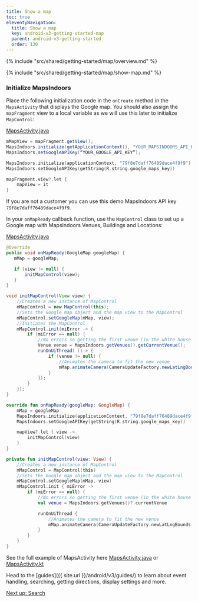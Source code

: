 ```yaml
---
title: Show a map
toc: true
eleventyNavigation:
  title: Show a map
  key: android-v3-getting-started-map
  parent: android-v3-getting-started
  order: 130
---
```


<!-- Overview -->
{% include "src/shared/getting-started/map/overview.md" %}

<!-- Set up MapsIndoors -->
{% include "src/shared/getting-started/map/show-map.md" %}

### Initialize MapsIndoors

Place the following initialization code in the `onCreate` method in the `MapsActivity` that displays the Google map. You should also assign the `mapFragment` view to a local variable as we will use this later to initialize `MapControl`:

<mi-tabs>
<mi-tab label="Java" tab-for="java"></mi-tab>
<mi-tab label="Kotlin" tab-for="kotlin"></mi-tab>
<mi-tab-panel id="java">
<a href="https://github.com/MapsIndoors/MapsIndoors-Getting-Started-Android/blob/master/app/src/main/java/com/example/mapsindoorsgettingstarted/MapsActivity.java#L60-L64">MapsActivity.java</a>

```java
mMapView = mapFragment.getView();
MapsIndoors.initialize(getApplicationContext(), "YOUR_MAPSINDOORS_API_KEY");
MapsIndoors.setGoogleAPIKey(“YOUR_GOOGLE_API_KEY”);
```

</mi-tab-panel>
<mi-tab-panel id="kotlin">

```kotlin
MapsIndoors.initialize(applicationContext, "79f8e7daff76489dace4f9f9")
MapsIndoors.setGoogleAPIKey(getString(R.string.google_maps_key))

mapFragment.view?.let {
    mapView = it
}
```

</mi-tab-panel>
</mi-tabs>

If you are not a customer you can use this demo MapsIndoors API key `79f8e7daff76489dace4f9f9`.

In your `onMapReady` callback function, use the `MapControl` class to set up a Google map with MapsIndoors Venues, Buildings and Locations:

<mi-tabs>
<mi-tab label="Java" tab-for="java"></mi-tab>
<mi-tab label="Kotlin" tab-for="kotlin"></mi-tab>
<mi-tab-panel id="java">
<a href="https://github.com/MapsIndoors/MapsIndoors-Getting-Started-Android/blob/master/app/src/main/java/com/example/mapsindoorsgettingstarted/MapsActivity.java#L135-L165">MapsActivity.java</a>

```java
@Override
public void onMapReady(GoogleMap googleMap) {
   mMap = googleMap;

   if (view != null) {
       initMapControl(view);
   }
}

void initMapControl(View view) {
    //Creates a new instance of MapControl
    mMapControl = new MapControl(this);
    //Sets the Google map object and the map view to the MapControl
    mMapControl.setGoogleMap(mMap, view);
    //Initiates the MapControl
    mMapControl.init(miError -> {
        if (miError == null) {
            //No errors so getting the first venue (in the white house solution the only one)
            Venue venue = MapsIndoors.getVenues().getCurrentVenue();
            runOnUiThread( ()-> {
                if (venue != null) {
                    //Animates the camera to fit the new venue
                    mMap.animateCamera(CameraUpdateFactory.newLatLngBounds(venue.getLatLngBoundingBox(), 19));
                }
            });
        }
    });
}
```

</mi-tab-panel>
<mi-tab-panel id="kotlin">

```kotlin
override fun onMapReady(googleMap: GoogleMap) {
    mMap = googleMap
    MapsIndoors.initialize(applicationContext, "79f8e7daff76489dace4f9f9")
    MapsIndoors.setGoogleAPIKey(getString(R.string.google_maps_key))

    mapView?.let { view ->
        initMapControl(view)
    }
}

private fun initMapControl(view: View) {
    //Creates a new instance of MapControl
    mMapControl = MapControl(this)
    //Sets the Google map object and the map view to the MapControl
    mMapControl.setGoogleMap(mMap, view)
    mMapControl.init { miError ->
        if (miError == null) {
            //No errors so getting the first venue (in the white house solution the only one)
            val venue = MapsIndoors.getVenues()?.currentVenue

            runOnUiThread {
                //Animates the camera to fit the new venue
                mMap.animateCamera(CameraUpdateFactory.newLatLngBounds(venue?.latLngBoundingBox, 19));
            }
        }
    }
}
```

</mi-tab-panel>
</mi-tabs>

See the full example of MapsActivity here [MapsActivity.java](https://github.com/MapsIndoors/MapsIndoors-Getting-Started-Android/blob/master/app/src/main/java/com/example/mapsindoorsgettingstarted/MapsActivity.java) or [MapsActivity.kt](https://github.com/MapsIndoors/MapsIndoors-Getting-started-android-Kotlin/blob/main/app/src/main/java/com/example/mapsindoorsgettingstartedkotlin/MapsActivity.kt)

Head to the [guides]({{ site.url }}/android/v3/guides/) to learn about event handling, searching, getting directions, display settings and more.

<p class="next-article"><a class="mi-button mi-button--outline" href="{{ site.url }}/android/v3/getting-started/search/">Next up: Search</a></p>
